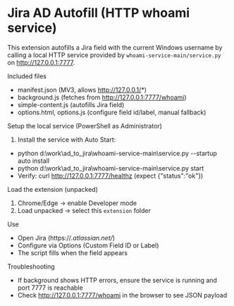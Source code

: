 Jira AD Autofill (HTTP whoami service)
======================================

This extension autofills a Jira field with the current Windows username by calling a local HTTP service provided by `whoami-service-main/service.py` on http://127.0.0.1:7777.

Included files
- manifest.json (MV3, allows http://127.0.0.1/*)
- background.js (fetches from http://127.0.0.1:7777/whoami)
- simple-content.js (autofills Jira field)
- options.html, options.js (configure field id/label, manual fallback)

Setup the local service (PowerShell as Administrator)
1) Install the service with Auto Start:
  - python d:\work\ad_to_jira\whoami-service-main\service.py --startup auto install
  - python d:\work\ad_to_jira\whoami-service-main\service.py start
  - Verify: curl http://127.0.0.1:7777/healthz (expect {"status":"ok"})

Load the extension (unpacked)
1) Chrome/Edge → enable Developer mode
2) Load unpacked → select this `extension` folder

Use
- Open Jira (https://*.atlassian.net/*)
- Configure via Options (Custom Field ID or Label)
- The script fills when the field appears

Troubleshooting
- If background shows HTTP errors, ensure the service is running and port 7777 is reachable
- Check http://127.0.0.1:7777/whoami in the browser to see JSON payload
